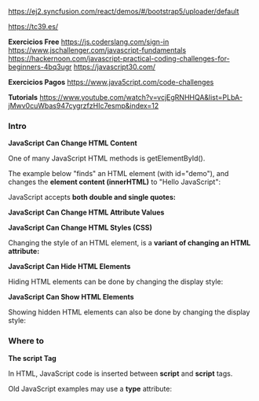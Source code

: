 https://ej2.syncfusion.com/react/demos/#/bootstrap5/uploader/default

https://tc39.es/

__Exercicios Free__
https://js.coderslang.com/sign-in
https://www.jschallenger.com/javascript-fundamentals
https://hackernoon.com/javascript-practical-coding-challenges-for-beginners-4bq3ugr
https://javascript30.com/

<!-- https://javascript.info/number -->

<!-- https://www.adaptedmind.com/Math-Worksheets.html?campaignId=16097117425&gclid=EAIaIQobChMI2vSUiKXa-QIVkUPTCh04awcQEAEYASAAEgKmt_D_BwE#gl -->



__Exercicios Pagos__
https://www.java5cript.com/code-challenges

__Tutorials__
https://www.youtube.com/watch?v=vcjEgRNHHQA&list=PLbA-jMwv0cuWbas947cygrzfzHIc7esmp&index=12


### Intro

__JavaScript Can Change **HTML Content**__

One of many JavaScript HTML methods is getElementById().

The example below "finds" an HTML element (with id="demo"), and changes the **element content (innerHTML)** to "Hello JavaScript":

JavaScript accepts **both double and single quotes:**

__JavaScript Can Change HTML Attribute Values__

__JavaScript Can Change HTML Styles (CSS)__

Changing the style of an HTML element, is a **variant of changing an HTML attribute:**

__JavaScript Can Hide HTML Elements__

Hiding HTML elements can be done by changing the display style:

__JavaScript Can Show HTML Elements__

Showing hidden HTML elements can also be done by changing the display style:


### Where to

__The **script** Tag__

In HTML, JavaScript code is inserted between **script** and **script** tags.

Old JavaScript examples may use a **type** attribute: __<script type="text/javascript">__.
The type attribute is not required. JavaScript is the default scripting language in HTML.


__JavaScript Functions and Events__

A JavaScript function is a block of JavaScript code, that can be executed when "called" for.

For example, a function can be called when an event occurs, like when the user clicks a button.

You will learn much more about functions and events in later chapters.



__JavaScript in <head> or <body>__

You can place **any number of scripts** in an HTML document.

Scripts can be placed in the <body>, or in the <head> section of an HTML page, or in both.


__JavaScript in <head>__

In this example, a JavaScript function is placed in the <head> section of an HTML page.

The function is invoked (called) when a button is clicked:


__JavaScript in <body>__

In this example, a JavaScript function is placed in the <body> section of an HTML page.

The function is invoked (called) when a button is clicked:

Placing scripts at the bottom of the <body> element improves the display speed, because **script interpretation slows down the display**.


__External JavaScript__

Scripts can also be placed in external files:

External scripts are practical when the same code is used **in many different web pages**.

JavaScript files have the file extension .js.

To use an external script, put the name of the script file in the src (source) attribute of a <script> tag:


You can place an external script reference in <head> or <body> as you like.

The script **will behave as if it was located exactly where** the <script> tag is located.

External scripts cannot contain <script> tags.



__External JavaScript Advantages__

Placing scripts in external files has some advantages:

    It separates HTML and code
    It makes HTML and JavaScript easier to read and maintain
    Cached JavaScript files can speed up page loads


To add several script files to one page  - use several script tags:

    <script src="myScript1.js"></script>
    <script src="myScript2.js"></script> 



__External References__

An external script can be referenced in 3 different ways

    with a full URL (a full web address)
    with a file path (like /js/)
    without any path


This example uses a **full URL** to link to myScript.js:

     <script src="https://www.w3schools.com/js/myScript.js"></script>

This example uses a file path to link to myScript.js:

     <script src="/js/myScript.js"></script> 

This example uses no path to link to myScript.js

     <script src="myScript.js"></script> 







Solicitar com antecedencias

  cartar, video

comunicar o nem.

